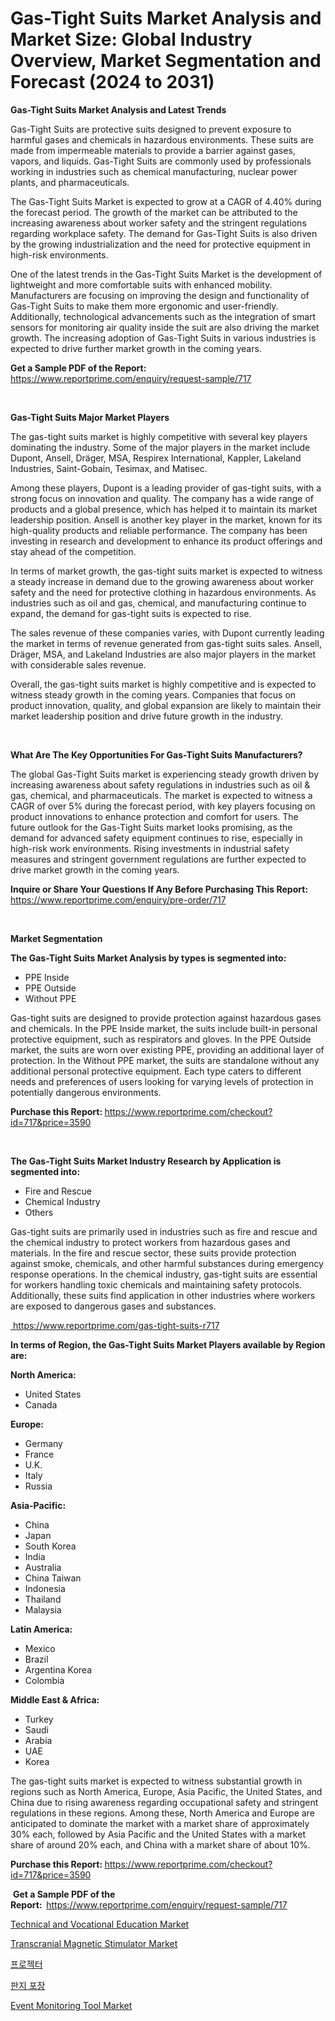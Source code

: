 <p><h1>Gas-Tight Suits Market Analysis and Market Size: Global Industry Overview, Market Segmentation and Forecast (2024 to 2031)</h1></p><p><strong>Gas-Tight Suits Market Analysis and Latest Trends</strong></p>
<p><p>Gas-Tight Suits are protective suits designed to prevent exposure to harmful gases and chemicals in hazardous environments. These suits are made from impermeable materials to provide a barrier against gases, vapors, and liquids. Gas-Tight Suits are commonly used by professionals working in industries such as chemical manufacturing, nuclear power plants, and pharmaceuticals.</p><p>The Gas-Tight Suits Market is expected to grow at a CAGR of 4.40% during the forecast period. The growth of the market can be attributed to the increasing awareness about worker safety and the stringent regulations regarding workplace safety. The demand for Gas-Tight Suits is also driven by the growing industrialization and the need for protective equipment in high-risk environments.</p><p>One of the latest trends in the Gas-Tight Suits Market is the development of lightweight and more comfortable suits with enhanced mobility. Manufacturers are focusing on improving the design and functionality of Gas-Tight Suits to make them more ergonomic and user-friendly. Additionally, technological advancements such as the integration of smart sensors for monitoring air quality inside the suit are also driving the market growth. The increasing adoption of Gas-Tight Suits in various industries is expected to drive further market growth in the coming years.</p></p>
<p><strong>Get a Sample PDF of the Report:&nbsp;</strong> <a href="https://www.reportprime.com/enquiry/request-sample/717">https://www.reportprime.com/enquiry/request-sample/717</a></p>
<p>&nbsp;</p>
<p><strong>Gas-Tight Suits Major Market Players</strong></p>
<p><p>The gas-tight suits market is highly competitive with several key players dominating the industry. Some of the major players in the market include Dupont, Ansell, Dräger, MSA, Respirex International, Kappler, Lakeland Industries, Saint-Gobain, Tesimax, and Matisec.</p><p>Among these players, Dupont is a leading provider of gas-tight suits, with a strong focus on innovation and quality. The company has a wide range of products and a global presence, which has helped it to maintain its market leadership position. Ansell is another key player in the market, known for its high-quality products and reliable performance. The company has been investing in research and development to enhance its product offerings and stay ahead of the competition.</p><p>In terms of market growth, the gas-tight suits market is expected to witness a steady increase in demand due to the growing awareness about worker safety and the need for protective clothing in hazardous environments. As industries such as oil and gas, chemical, and manufacturing continue to expand, the demand for gas-tight suits is expected to rise.</p><p>The sales revenue of these companies varies, with Dupont currently leading the market in terms of revenue generated from gas-tight suits sales. Ansell, Dräger, MSA, and Lakeland Industries are also major players in the market with considerable sales revenue.</p><p>Overall, the gas-tight suits market is highly competitive and is expected to witness steady growth in the coming years. Companies that focus on product innovation, quality, and global expansion are likely to maintain their market leadership position and drive future growth in the industry.</p></p>
<p>&nbsp;</p>
<p><strong>What Are The Key Opportunities For Gas-Tight Suits Manufacturers?</strong></p>
<p><p>The global Gas-Tight Suits market is experiencing steady growth driven by increasing awareness about safety regulations in industries such as oil & gas, chemical, and pharmaceuticals. The market is expected to witness a CAGR of over 5% during the forecast period, with key players focusing on product innovations to enhance protection and comfort for users. The future outlook for the Gas-Tight Suits market looks promising, as the demand for advanced safety equipment continues to rise, especially in high-risk work environments. Rising investments in industrial safety measures and stringent government regulations are further expected to drive market growth in the coming years.</p></p>
<p><strong>Inquire or Share Your Questions If Any Before Purchasing This Report:</strong> <a href="https://www.reportprime.com/enquiry/pre-order/717">https://www.reportprime.com/enquiry/pre-order/717</a></p>
<p>&nbsp;</p>
<p><strong>Market Segmentation</strong></p>
<p><strong>The Gas-Tight Suits Market Analysis by types is segmented into:</strong></p>
<p><ul><li>PPE Inside</li><li>PPE Outside</li><li>Without PPE</li></ul></p>
<p><p>Gas-tight suits are designed to provide protection against hazardous gases and chemicals. In the PPE Inside market, the suits include built-in personal protective equipment, such as respirators and gloves. In the PPE Outside market, the suits are worn over existing PPE, providing an additional layer of protection. In the Without PPE market, the suits are standalone without any additional personal protective equipment. Each type caters to different needs and preferences of users looking for varying levels of protection in potentially dangerous environments.</p></p>
<p><strong>Purchase this Report:&nbsp;</strong><a href="https://www.reportprime.com/checkout?id=717&price=3590">https://www.reportprime.com/checkout?id=717&price=3590</a></p>
<p>&nbsp;</p>
<p><strong>The Gas-Tight Suits Market Industry Research by Application is segmented into:</strong></p>
<p><ul><li>Fire and Rescue</li><li>Chemical Industry</li><li>Others</li></ul></p>
<p><p>Gas-tight suits are primarily used in industries such as fire and rescue and the chemical industry to protect workers from hazardous gases and materials. In the fire and rescue sector, these suits provide protection against smoke, chemicals, and other harmful substances during emergency response operations. In the chemical industry, gas-tight suits are essential for workers handling toxic chemicals and maintaining safety protocols. Additionally, these suits find application in other industries where workers are exposed to dangerous gases and substances.</p></p>
<p><a href="https://www.reportprime.com/gas-tight-suits-r717">&nbsp;https://www.reportprime.com/gas-tight-suits-r717</a></p>
<p><strong>In terms of Region, the Gas-Tight Suits Market Players available by Region are:</strong></p>
<p>
    <p> <strong> North America: </strong>
        <ul>
            <li>United States</li>
            <li>Canada</li>
        </ul>
        </p> 
    <p> <strong> Europe: </strong>
        <ul>
            <li>Germany</li>
            <li>France</li>
            <li>U.K.</li>
            <li>Italy</li>
            <li>Russia</li>
        </ul>
        </p> 
    <p> <strong> Asia-Pacific: </strong>
        <ul>
            <li>China</li>
            <li>Japan</li>
            <li>South Korea</li>
            <li>India</li>
            <li>Australia</li>
            <li>China Taiwan</li>
            <li>Indonesia</li>
            <li>Thailand</li>
            <li>Malaysia</li>
        </ul>
        </p> 
    <p> <strong> Latin America: </strong>
        <ul>
            <li>Mexico</li>
            <li>Brazil</li>
            <li>Argentina Korea</li>
            <li>Colombia</li>
        </ul>
        </p> 
    <p> <strong> Middle East & Africa: </strong>
        <ul>
            <li>Turkey</li>
            <li>Saudi</li>
            <li>Arabia</li>
            <li>UAE</li>
            <li>Korea</li>
        </ul>
    </p>
    </p>
<p><p>The gas-tight suits market is expected to witness substantial growth in regions such as North America, Europe, Asia Pacific, the United States, and China due to rising awareness regarding occupational safety and stringent regulations in these regions. Among these, North America and Europe are anticipated to dominate the market with a market share of approximately 30% each, followed by Asia Pacific and the United States with a market share of around 20% each, and China with a market share of about 10%.</p></p>
<p><strong>Purchase this Report: </strong><a href="https://www.reportprime.com/checkout?id=717&price=3590">https://www.reportprime.com/checkout?id=717&price=3590</a></p>
<p>&nbsp;<strong>Get a Sample PDF of the Report:&nbsp;&nbsp;</strong><a href="https://www.reportprime.com/enquiry/request-sample/717">https://www.reportprime.com/enquiry/request-sample/717</a></p>
<p><strong></strong></p>
<p><p><a href="https://issuu.com/reportprime-2/docs/technical-and-vocational-education-market-size-203">Technical and Vocational Education Market</a></p><p><a href="https://medium.com/@billyrice626/global-transcranial-magnetic-stimulator-market-analysis-trends-forecasts-and-growth-2168962fbc2b">Transcranial Magnetic Stimulator Market</a></p><p><a href="https://medium.com/@fly879567/%EC%A0%84-%EC%84%B8%EA%B3%84-%ED%94%84%EB%A1%9C%EC%A0%9D%ED%84%B0-%EC%8B%9C%EC%9E%A5-%ED%8A%B8%EB%A0%8C%EB%93%9C%EC%99%80-%EC%84%B1%EC%9E%A5-%EA%B8%B0%ED%9A%8C%EB%A5%BC-%EC%A7%80%EC%97%AD-%EC%9C%A0%ED%98%95-lcd-dlp-led-%EA%B8%B0%ED%83%80-%EB%B0%8F-%EC%9D%91%EC%9A%A9%EB%B6%84%EC%95%BC-%ED%99%88%EC%8B%9C%EC%96%B4%ED%84%B0-%ED%94%84%EB%A1%9C%EC%A0%9D%ED%84%B0-%EB%B9%84%EC%A6%88%EB%8B%88%EC%8A%A4-%ED%94%84%EB%A1%9C%EC%A0%9D%ED%84%B0-%ED%9C%B4%EB%8C%80%EC%9A%A9-%ED%94%84%EB%A1%9C%EC%A0%9D%ED%84%B0-%EA%B5%90%EC%9C%A1%EC%9A%A9-d5863486141c">프로젝터</a></p><p><a href="https://medium.com/@fly879567/%EC%8B%9C%EC%9E%A5-%EC%98%88%EC%B8%A1-%EA%B8%80%EB%A1%9C%EB%B2%8C-%EC%A2%85%EC%9D%B4-%ED%8C%A8%ED%82%A4%EC%A7%80-%ED%8A%B8%EB%A0%8C%EB%93%9C-%EB%B0%8F-%EC%98%81%ED%96%A5-%EB%B6%84%EC%84%9D-2024-2031-%EC%9D%98-%EC%A0%81%EC%9A%A9-%EB%B3%B4%EA%B1%B4-%EC%9D%98%EB%A3%8C-%EC%8B%9D%ED%92%88-%EA%B5%90%EC%9C%A1-%EB%B0%8F-%EB%AC%B8%EA%B5%AC-%EA%B0%9C%EC%9D%B8-%EB%B0%8F-%EA%B1%B4%EA%B0%95-%EA%B4%80%EB%A6%AC-%EB%B0%8F-%EC%9C%A0%ED%98%95-%EC%B9%A9-%EB%B3%B4%EB%93%9C-%EC%BD%94%ED%8C%85-be093288ea00">판지 포장</a></p><p><a href="https://www.linkedin.com/pulse/future-trends-global-event-monitoring-tool-market-insights-analysis-1ftif">Event Monitoring Tool Market</a></p></p>